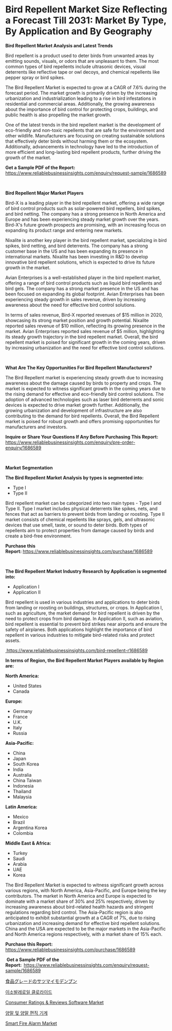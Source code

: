 <p><h1>Bird Repellent Market Size Reflecting a Forecast Till 2031: Market By Type, By Application and By Geography</h1></p><p><strong>Bird Repellent Market Analysis and Latest Trends</strong></p>
<p><p>Bird repellent is a product used to deter birds from unwanted areas by emitting sounds, visuals, or odors that are unpleasant to them. The most common types of bird repellents include ultrasonic devices, visual deterrents like reflective tape or owl decoys, and chemical repellents like pepper spray or bird spikes.</p><p>The Bird Repellent Market is expected to grow at a CAGR of 7.6% during the forecast period. The market growth is primarily driven by the increasing urbanization and industrialization leading to a rise in bird infestations in residential and commercial areas. Additionally, the growing awareness about the importance of bird control for protecting crops, buildings, and public health is also propelling the market growth.</p><p>One of the latest trends in the bird repellent market is the development of eco-friendly and non-toxic repellents that are safe for the environment and other wildlife. Manufacturers are focusing on creating sustainable solutions that effectively deter birds without harming them or the ecosystem. Additionally, advancements in technology have led to the introduction of more efficient and long-lasting bird repellent products, further driving the growth of the market.</p></p>
<p><strong>Get a Sample PDF of the Report:&nbsp;</strong> <a href="https://www.reliablebusinessinsights.com/enquiry/request-sample/1686589">https://www.reliablebusinessinsights.com/enquiry/request-sample/1686589</a></p>
<p>&nbsp;</p>
<p><strong>Bird Repellent Major Market Players</strong></p>
<p><p>Bird-X is a leading player in the bird repellent market, offering a wide range of bird control products such as solar-powered bird repellers, bird spikes, and bird netting. The company has a strong presence in North America and Europe and has been experiencing steady market growth over the years. Bird-X's future growth prospects are promising, with an increasing focus on expanding its product range and entering new markets.</p><p>Nixalite is another key player in the bird repellent market, specializing in bird spikes, bird netting, and bird deterrents. The company has a strong customer base in the US and has been expanding its presence in international markets. Nixalite has been investing in R&D to develop innovative bird repellent solutions, which is expected to drive its future growth in the market.</p><p>Avian Enterprises is a well-established player in the bird repellent market, offering a range of bird control products such as liquid bird repellents and bird gels. The company has a strong market presence in the US and has been focused on expanding its global footprint. Avian Enterprises has been experiencing steady growth in sales revenue, driven by increasing awareness about the need for effective bird control solutions.</p><p>In terms of sales revenue, Bird-X reported revenues of $15 million in 2020, showcasing its strong market position and growth potential. Nixalite reported sales revenue of $10 million, reflecting its growing presence in the market. Avian Enterprises reported sales revenue of $5 million, highlighting its steady growth trajectory in the bird repellent market. Overall, the bird repellent market is poised for significant growth in the coming years, driven by increasing urbanization and the need for effective bird control solutions.</p></p>
<p>&nbsp;</p>
<p><strong>What Are The Key Opportunities For Bird Repellent Manufacturers?</strong></p>
<p><p>The Bird Repellent market is experiencing steady growth due to increasing awareness about the damage caused by birds to property and crops. The market is expected to witness significant growth in the coming years due to the rising demand for effective and eco-friendly bird control solutions. The adoption of advanced technologies such as laser bird deterrents and sonic devices is expected to drive market growth further. Additionally, the growing urbanization and development of infrastructure are also contributing to the demand for bird repellents. Overall, the Bird Repellent market is poised for robust growth and offers promising opportunities for manufacturers and investors.</p></p>
<p><strong>Inquire or Share Your Questions If Any Before Purchasing This Report:</strong> <a href="https://www.reliablebusinessinsights.com/enquiry/pre-order-enquiry/1686589">https://www.reliablebusinessinsights.com/enquiry/pre-order-enquiry/1686589</a></p>
<p>&nbsp;</p>
<p><strong>Market Segmentation</strong></p>
<p><strong>The Bird Repellent Market Analysis by types is segmented into:</strong></p>
<p><ul><li>Type I</li><li>Type II</li></ul></p>
<p><p>Bird repellent market can be categorized into two main types - Type I and Type II. Type I market includes physical deterrents like spikes, nets, and fences that act as barriers to prevent birds from landing or roosting. Type II market consists of chemical repellents like sprays, gels, and ultrasonic devices that use smell, taste, or sound to deter birds. Both types of repellents aim to protect properties from damage caused by birds and create a bird-free environment.</p></p>
<p><strong>Purchase this Report:&nbsp;</strong><a href="https://www.reliablebusinessinsights.com/purchase/1686589">https://www.reliablebusinessinsights.com/purchase/1686589</a></p>
<p>&nbsp;</p>
<p><strong>The Bird Repellent Market Industry Research by Application is segmented into:</strong></p>
<p><ul><li>Application I</li><li>Application II</li></ul></p>
<p><p>Bird repellent is used in various industries and applications to deter birds from landing or roosting on buildings, structures, or crops. In Application I, such as agriculture, the market demand for bird repellent is driven by the need to protect crops from bird damage. In Application II, such as aviation, bird repellent is essential to prevent bird strikes near airports and ensure the safety of airplanes. Both applications highlight the importance of bird repellent in various industries to mitigate bird-related risks and protect assets.</p></p>
<p><a href="https://www.reliablebusinessinsights.com/bird-repellent-r1686589">&nbsp;https://www.reliablebusinessinsights.com/bird-repellent-r1686589</a></p>
<p><strong>In terms of Region, the Bird Repellent Market Players available by Region are:</strong></p>
<p>
    <p> <strong> North America: </strong>
        <ul>
            <li>United States</li>
            <li>Canada</li>
        </ul>
        </p> 
    <p> <strong> Europe: </strong>
        <ul>
            <li>Germany</li>
            <li>France</li>
            <li>U.K.</li>
            <li>Italy</li>
            <li>Russia</li>
        </ul>
        </p> 
    <p> <strong> Asia-Pacific: </strong>
        <ul>
            <li>China</li>
            <li>Japan</li>
            <li>South Korea</li>
            <li>India</li>
            <li>Australia</li>
            <li>China Taiwan</li>
            <li>Indonesia</li>
            <li>Thailand</li>
            <li>Malaysia</li>
        </ul>
        </p> 
    <p> <strong> Latin America: </strong>
        <ul>
            <li>Mexico</li>
            <li>Brazil</li>
            <li>Argentina Korea</li>
            <li>Colombia</li>
        </ul>
        </p> 
    <p> <strong> Middle East & Africa: </strong>
        <ul>
            <li>Turkey</li>
            <li>Saudi</li>
            <li>Arabia</li>
            <li>UAE</li>
            <li>Korea</li>
        </ul>
    </p>
    </p>
<p><p>The Bird Repellent Market is expected to witness significant growth across various regions, with North America, Asia-Pacific, and Europe being the key contributors. The market in North America and Europe is expected to dominate with a market share of 30% and 25% respectively, driven by increasing awareness about bird-related health hazards and stringent regulations regarding bird control. The Asia-Pacific region is also anticipated to exhibit substantial growth at a CAGR of 7%, due to rising urbanization and increasing demand for effective bird repellent solutions. China and the USA are expected to be the major markets in the Asia-Pacific and North America regions respectively, with a market share of 15% each.</p></p>
<p><strong>Purchase this Report: </strong><a href="https://www.reliablebusinessinsights.com/purchase/1686589">https://www.reliablebusinessinsights.com/purchase/1686589</a></p>
<p>&nbsp;<strong>Get a Sample PDF of the Report:&nbsp;&nbsp;</strong><a href="https://www.reliablebusinessinsights.com/enquiry/request-sample/1686589">https://www.reliablebusinessinsights.com/enquiry/request-sample/1686589</a></p>
<p><strong></strong></p>
<p><p><a href="https://github.com/dadanedu33/Market-Research-Report-List-2/blob/main/4825637111159.md">食品グレードのサツマイモデンプン</a></p><p><a href="https://github.com/durgin521/Market-Research-Report-List-1/blob/main/6543424106056.md">이소발레로일 클로라이드</a></p><p><a href="https://github.com/guneycigdem35/Market-Research-Report-List-3/blob/main/consumer-ratings-reviews-software-market.md">Consumer Ratings & Reviews Software Market</a></p><p><a href="https://medium.com/@earlfeffersj/%EC%8A%A4%ED%8A%B8%EB%A0%88%EC%B9%AD-%EB%A8%B8%EB%A6%AC%EB%9D%A0-amp-%EC%96%91%EB%A7%90-%EB%9C%A8%EA%B0%9C%EC%A7%88-%EA%B8%B0%EA%B3%84-%EC%8B%9C%EC%9E%A5-%EA%B7%9C%EB%AA%A8-cagr-%ED%8A%B8%EB%A0%8C%EB%93%9C-2024-2030-c98e3dfc7389">양말 및 양말 편직 기계</a></p><p><a href="https://github.com/biheemgalvinlouises6hokrh3h/Market-Research-Report-List-2/blob/main/smart-fire-alarm-market.md">Smart Fire Alarm Market</a></p></p>